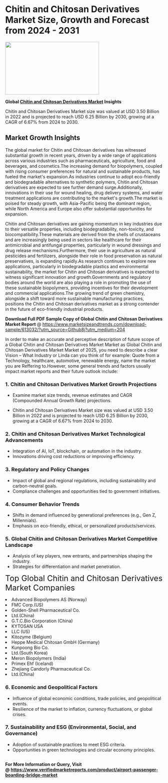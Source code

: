 <H1>Chitin and Chitosan Derivatives Market Size, Growth and Forecast from 2024 - 2031</H1><img class="aligncenter size-medium wp-image-584254" src="https://thirdeyenews.in/wp-content/uploads/2024/09/Global-Market-Research-300x168.jpeg" alt="" width="300" height="168" /><p><strong>Global&nbsp;<a href="https://www.marketsizeandtrends.com/download-sample/613032/?utm_source=Github8j?utm_medium=204">Chitin and Chitosan Derivatives Market</a> Insights</strong></p><p>Chitin and Chitosan Derivatives Market size was valued at USD 3.50 Billion in 2022 and is projected to reach USD 6.25 Billion by 2030, growing at a CAGR of 6.67% from 2024 to 2030.</p><p><h2>Market Growth Insights</h2> <p>The global market for Chitin and Chitosan derivatives has witnessed substantial growth in recent years, driven by a wide range of applications across various industries such as pharmaceuticals, agriculture, food and beverages, and cosmetics.The increasing demand for biopolymers, coupled with rising consumer preferences for natural and sustainable products, has fueled the market's expansion.As industries continue to adopt eco-friendly and biodegradable alternatives to synthetic polymers, Chitin and Chitosan derivatives are expected to see further demand surge.Additionally, innovations in their use for wound healing, drug delivery systems, and water treatment applications are contributing to the market's growth.The market is poised for steady growth, with Asia-Pacific being the dominant region, while North America and Europe also offer substantial opportunities for expansion.</p> <p>Chitin and Chitosan derivatives are gaining momentum in key industries due to their versatile properties, including biodegradability, non-toxicity, and biocompatibility.These materials are derived from the shells of crustaceans and are increasingly being used in sectors like healthcare for their antimicrobial and antifungal properties, particularly in wound dressings and drug release mechanisms.Furthermore, their use in agriculture as natural pesticides and fertilizers, alongside their role in food preservation as natural preservatives, is expanding rapidly.As research continues to explore new applications, particularly in biodegradable plastics and environmental sustainability, the market for Chitin and Chitosan derivatives is expected to witness significant innovation and growth.Governments and regulatory bodies around the world are also playing a role in promoting the use of these sustainable biopolymers, providing incentives for their development and commercial applications.The growing trend of green chemistry, alongside a shift toward more sustainable manufacturing practices, positions the Chitin and Chitosan derivatives market as a strong contender in the future of eco-friendly industrial products.</p> <p><span class=""><strong>Download Full PDF Sample Copy of Global Chitin and Chitosan Derivatives Market Report</strong> @ <a href="https://www.marketsizeandtrends.com/download-sample/613032/?utm_source=Github8j?utm_medium=204" target="_blank">https://www.marketsizeandtrends.com/download-sample/613032/?utm_source=Github8j?utm_medium=204</a></span></p><p>In order to make an accurate and perceptive description of future scope of a Global&nbsp;Chitin and Chitosan Derivatives Market Market as Global&nbsp;Chitin and Chitosan Derivatives Market Market of 2025, you need to describe a clear Vision &ndash; What Industry or Linda can you think of for example: Quote from a Technology, healthcare, automotive, renewable energy, name the market you are Reffering to.However, some general trends and factors usually impact market reports and their future outlook include:</p><h3>1.&nbsp;<strong>Chitin and Chitosan Derivatives Market Growth Projections</strong></h3><ul><li>Examine market size trends, revenue estimates and CAGR (Compounded Annual Growth Rate) projections.</li><li><p>Chitin and Chitosan Derivatives Market size was valued at USD 3.50 Billion in 2022 and is projected to reach USD 6.25 Billion by 2030, growing at a CAGR of 6.67% from 2024 to 2030.</p></li></ul><h3>2.&nbsp;<strong>Chitin and Chitosan Derivatives Market Technological Advancements</strong></h3><ul><li>Integration of AI, IoT, blockchain, or automation in the industry.</li><li>Innovations driving cost reductions or improving efficiency.</li></ul><h3>3.&nbsp;<strong>Regulatory and Policy Changes</strong></h3><ul><li>Impact of global and regional regulations, including sustainability and carbon-neutral goals.</li><li>Compliance challenges and opportunities tied to government initiatives.</li></ul><h3>4.&nbsp;<strong>Consumer Behavior Trends</strong></h3><ul><li>Shifts in demand influenced by generational preferences (e.g., Gen Z, Millennials).</li><li>Emphasis on eco-friendly, ethical, or personalized products/services.</li></ul><h3>5.&nbsp;<strong>Global Chitin and Chitosan Derivatives Market Competitive Landscape</strong></h3><ul><li>Analysis of key players, new entrants, and partnerships shaping the industry.</li><li>Strategies for differentiation and market penetration.</li></ul><p data-pm-slice="1 1 []"><span style="color: inherit; font-family: inherit; font-size: 25px;">Top Global Chitin and Chitosan Derivatives Market Companies</span></p><div class="" data-test-id=""><p><li>Advanced Biopolymers AS (Norway)</li><li> FMC Corp.(US)</li><li> Golden-Shell Pharmaceutical Co.</li><li> Ltd.(China)</li><li> G.T.C.Bio Corporation (China)</li><li> KYTOSAN USA</li><li> LLC (US)</li><li> Kitozyme (Belgium)</li><li> Heppe Medical Chitosan GmbH (Germany)</li><li> Kunpoong Bio Co.</li><li> Ltd.(South Korea)</li><li> Meron Biopolymers (India)</li><li> Primex Ehf (Iceland)</li><li> Zhejiang Candorly Pharmaceutical Co.</li><li> Ltd.(China)</li></p></div><h3>6.&nbsp;<strong>Economic and Geopolitical Factors</strong></h3><ul><li>Influence of global economic conditions, trade policies, and geopolitical events.</li><li>Resilience of the market to inflation, currency fluctuations, or global crises.</li></ul><h3>7.&nbsp;<strong>Sustainability and ESG (Environmental, Social, and Governance)</strong></h3><ul><li>Adoption of sustainable practices to meet ESG criteria.</li><li>Opportunities in green technologies and circular economy principles.</li></ul><h2><strong style="font-size: 14px;">For More Information or Query, Visit @&nbsp;</strong><a style="background-color: #ffffff; font-size: 14px;" href="https://www.marketsizeandtrends.com/report/chitin-and-chitosan-derivatives-market/" target="_blank">https://www.verifiedmarketreports.com/product/airport-passenger-boarding-bridge-market</a></h2>